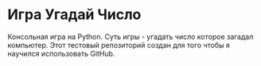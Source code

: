 # Игра Угадай Число
Консольная игра на Python. Суть игры - угадать число которое загадал компьютер.
Этот тестовый репозиторий создан для того чтобы я научился использовать GitHub.
